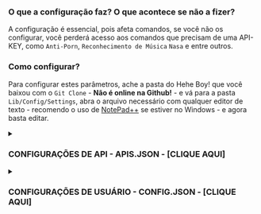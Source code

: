 ### O que a configuração faz? O que acontece se não a fizer?  
  
A configuração é essencial, pois afeta comandos, se você não os configurar, você perderá acesso aos comandos que precisam de uma API-KEY, como `Anti-Porn`, `Reconhecimento de Música` `Nasa` e entre outros.  
  
### Como configurar?  
  
Para configurar estes parâmetros, ache a pasta do Hehe Boy! que você baixou com o `Git Clone` - **Não é online na Github!** - e vá para a pasta `Lib/Config/Settings`, abra o arquivo necessário com qualquer editor de texto - recomendo o uso de [NotePad++](https://notepad-plus-plus.org/downloads/) se estiver no Windows - e agora basta editar.  
  
<details>  
	<summary><h3>CONFIGURAÇÕES DE API - APIS.JSON - [CLIQUE AQUI]</h3></summary>  
	  
------  
> Você pode obter uma API-KEY após criar uma conta no site requisitado, todos as APIS são gratuitas e não precisam de cartão de crédito ou similares, com exceção da IBM, que pede para verificação de Identidade, mas seu uso segue gratuito após isso.  
>  
> NÃO EDITE OS ARQUIVOS PELO NAVEGADOR!  
>  
------  
> - [Localização da API 1 - API-Flash](https://github.com/KillovSky/iris/blob/main/lib/config/Settings/APIS.json#L27) → Para tirar prints de sites.  
> - [Adquira a KEY API-Flash](https://apiflash.com/dashboard/access_keys)  
------  
> - [Localização da API 2 - RemoveBG](https://github.com/KillovSky/iris/blob/main/lib/config/Settings/APIS.json#L43) → Para criação de stickers sem fundo.  
> - [Adquira a KEY RemoveBG](https://www.remove.bg/pt-br/dashboard#api-key)  
------  
> - [Localização da API 3 - WallHaven](https://github.com/KillovSky/iris/blob/main/lib/config/Settings/APIS.json#L49) → Para Wallpapers.  
> - [Adquira a KEY WallHaven](https://wallhaven.cc/settings/account)  
------  
> - [Localização da API 4 - Deep-AI](https://github.com/KillovSky/iris/blob/main/lib/config/Settings/APIS.json#L15) → Para Anti-Porn, Colorfy e outros.  
> - [Adquira a KEY Deep-AI](https://deepai.org/dashboard/profile)  
------  
> - [Localização da API 5 - The-Movie-Database](https://github.com/KillovSky/iris/blob/main/lib/config/Settings/APIS.json#L46) → Para informações de filmes.  
> - [Adquira a KEY The Movie Database](https://www.themoviedb.org/settings/api)  
------  
> - [Localização da API 6 - ACR-Cloud](https://github.com/KillovSky/iris/blob/main/lib/config/Settings/APIS.json#L5-L7) → Para identificação de música.  
> - [Adquira a KEY ACR-Cloud](https://console.acrcloud.com/avr#/projects/online)  
------  
> - [Localização da API 7 - NEWSAPI](https://github.com/KillovSky/iris/blob/main/lib/config/Settings/APIS.json#L24) → Para Noticias.  
> - [Adquira a KEY NEWSAPI](https://newsapi.org/account)  
------  
> - [Localização da API 8 - IBM-WATSON](https://github.com/KillovSky/iris/blob/main/lib/config/Settings/APIS.json#L10-L12) → Para converter áudio em texto.  
> - [Adquira a KEY IBM-WATSON](https://cloud.ibm.com/catalog/services/speech-to-text)  
------  
> - [Localização da API 9 - HERE](https://github.com/KillovSky/iris/blob/main/lib/config/Settings/APIS.json#L52-L53) → Para informações de mapas.  
> - [Adquira a KEY HERE](https://developer.here.com/projects)  
------  
> - [Localização da API 10 - RAWG](https://github.com/KillovSky/iris/blob/main/lib/config/Settings/APIS.json#L30) → Para informações de jogos.  
> - [Adquira a KEY RAWG](https://rawg.io/@ll0/apikey)  
------  
> - [Localização da API 11 - BRAINSHOP](https://github.com/KillovSky/iris/blob/main/lib/config/Settings/APIS.json#L33-L35) → Para uma I.A de conversa - Opcional.  
> - [Adquira a KEY BRAINSHOP](https://brainshop.ai)  
------  
> - [Localização da API 12 - GOOGLE-MAPS](https://github.com/KillovSky/iris/blob/main/lib/config/Settings/APIS.json#L18) → Para fotos Street-View - Opcional.  
> - [Adquira a KEY GOOGLE-MAPS](https://developers.google.com/maps/documentation/maps-static/get-api-key#get-an-api-key)  
------  
> - [Localização da API 13 - NASA](https://github.com/KillovSky/iris/blob/main/lib/config/Settings/APIS.json#L21) → Para noticias diárias da NASA - Opcional.  
> - [Adquira a KEY NASA](https://api.nasa.gov)  
------  
> - [Localização da API 14 - SIMSIMI](https://github.com/KillovSky/iris/blob/main/lib/config/Settings/APIS.json#L36-L39) → Para ter uma Chat-BOT mais avançada - Opcional.  
> - [Adquira a KEY SIMSIMI](http://developer.simsimi.com/api)  
------  
  
</details>  
  
<details>  
	<summary><h3>CONFIGURAÇÕES DE USUÁRIO - CONFIG.JSON - [CLIQUE AQUI]</h3></summary>  
  
------  
> Todas as configurações são opcionais, exceto `Owner` e `Owner_SECRET_Password`, se você estiver fora do Brasil, `DDI` e `Language` também são importantes.  
>  
------  
> - [Akinator_Win](https://github.com/KillovSky/iris/blob/main/lib/config/Settings/config.json#L2) → É a porcentagem de advinha para que o Akinator chute quem é.  
> - Valores: número  
> - Padrão: 90  
------  
> - [Anti_Flood](https://github.com/KillovSky/iris/blob/main/lib/config/Settings/config.json#L3) → Bloqueia o Spam de comandos, valores muito baixos podem causar ban do WhatsApp.  
> - Valores: número (tempo em segundos)  
> - Padrão: 10  
------  
> - [Auto_Block](https://github.com/KillovSky/iris/blob/main/lib/config/Settings/config.json#L4) → Bloqueia pessoas automaticamente, isso reduz um pouco a velocidade do Hehe Boy!.  
> - Valores: true, false  
> - Padrão: false  
------  
> - [Auto_Update](https://github.com/KillovSky/iris/blob/main/lib/config/Settings/config.json#L5) → Atualiza o Hehe Boy! em tempo real sempre que você editar um código.  
> - Valores: true, false  
> - Padrão: false  
------  
> - [Backup_Time](https://github.com/KillovSky/iris/blob/main/lib/config/Settings/config.json#L6) → O tempo entre cada Backup de arquivos importantes.  
> - Valores: número (tempo em minutos)  
> - Padrão: 60  
------  
> - [Block_Calls](https://github.com/KillovSky/iris/blob/main/lib/config/Settings/config.json#L7) → Bloqueia chamadas e quem as efetuar.  
> - Valores: true, false  
> - Padrão: true  
------  
> - [Bomber_Port](https://github.com/KillovSky/iris/blob/main/lib/config/Settings/config.json#L8) → A porta de acesso do Bomber-API, se você tiver problemas ao ligar, mude para uma aleatória, recomendo que seja 4 dígitos.  
> - Valores: número  
> - Padrão: 3000  
------  
> - [Ban_All_Links](https://github.com/KillovSky/iris/blob/main/lib/config/Settings/config.json#L9) → Bane quem mandar quaisquer tipo de link.  
> - Valores: true, false  
> - Padrão: false  
------  
> - [Bot_Commands](https://github.com/KillovSky/iris/blob/main/lib/config/Settings/config.json#L10) → Permite que o Hehe Boy! rode comandos em si mesma, você também pode fazer isso acessando o WhatsApp dela.  
> - Valores: true, false  
> - Padrão: false  
------  
> - [Canvas_Audio](https://github.com/KillovSky/iris/blob/main/lib/config/Settings/config.json#L11) → Envia um áudio predeterminado sempre que alguém sair ou entrar no grupo.  
> - Valores: true, false  
> - Padrão: false  
------  
> - [Clear_Cache](https://github.com/KillovSky/iris/blob/main/lib/config/Settings/config.json#L12) → Limpa o cache das mensagens após 'x' tempo.  
> - Valores: true, false  
> - Padrão: true  
------  
> - [Filter_Type](https://github.com/KillovSky/iris/blob/main/lib/config/Settings/config.json#L13) → Modos de uso do Anti-Flood.  
> - Valores: 'user', 'chatId'  
> - Padrão: 'chatId'  
------  
> - [Daily_Reward](https://github.com/KillovSky/iris/blob/main/lib/config/Settings/config.json#L13) → A recompensa dos resgates diários de recompensa.  
> - Valores: número  
> - Padrão: 30  
------  
> - [Day_Messages](https://github.com/KillovSky/iris/blob/main/lib/config/Settings/config.json#L13) → Envia mensagens de cumprimento a cada 6 horas.  
> - Valores: true, false  
> - Padrão: false  
------  
> - [DDI](https://github.com/KillovSky/iris/blob/main/lib/config/Settings/config.json#L16-L19) → Bane pessoas com números falsos ou números internacionais.  
> - Valores: array de números  
> - Padrão: ["55", "DDI DOIS - Opcional"]  
------  
> - [Enable_EAS](https://github.com/KillovSky/iris/blob/main/lib/config/Settings/config.json#L20) → Ativa as transmissões de KillovSky no terminal, é útil para receber noticias sobre updates.  
> - Valores: true, false  
> - Padrão: true  
------  
> - [Enable_Backups](https://github.com/KillovSky/iris/blob/main/lib/config/Settings/config.json#L21) → Ativa o Backup de arquivos importantes.  
> - Valores: true, false  
> - Padrão: true  
------  
> - [Fig_FPS](https://github.com/KillovSky/iris/blob/main/lib/config/Settings/config.json#L22) → O FPS dos stickers animados, valores muito altos podem causar erros com o peso.  
> - Valores: número  
> - Padrão: 10  
------  
> - [Iris_Coin](https://github.com/KillovSky/iris/blob/main/lib/config/Settings/config.json#L23) → Quantidade de I'coins ganhas por level e adicional em jogos.  
> - Valores: número  
> - Padrão: 10  
------  
> - [Language](https://github.com/KillovSky/iris/blob/main/lib/config/Settings/config.json#L24) → Linguagem de todos os diálogos, textos e traduções.  
> - Valores: "en", "pt", "es"  
> - Padrão: "pt"  
------  
> - [Max_Backups](https://github.com/KillovSky/iris/blob/main/lib/config/Settings/config.json#L25) → Controla a quantidade de Backups na pasta de Backups.  
> - Valores: número  
> - Padrão: 3  
------  
> - [Max_Characters](https://github.com/KillovSky/iris/blob/main/lib/config/Settings/config.json#L26) → Expulsa quem mandar travas ou textos muito longos.  
> - Valores: número  
> - Padrão: 5000  
------  
> - [Max_Commands](https://github.com/KillovSky/iris/blob/main/lib/config/Settings/config.json#L27) → Define o limite do uso de múltiplos comandos após alguém tentar usar vários em uma mensagem.  
> - Valores: número  
> - Padrão: 2  
------  
> - [Max_Download_Size](https://github.com/KillovSky/iris/blob/main/lib/config/Settings/config.json#L28) → Controla o peso máximo de upload de mídia, não afeta comandos de dono como 'upload'.  
> - Valores: número  
> - Padrão: 16  
------  
> - [Max_Groups](https://github.com/KillovSky/iris/blob/main/lib/config/Settings/config.json#L29) → A quantidade máxima de grupos no Hehe Boy!, ao passar deste valor, ela saíra até que chegue no valor especificado.  
> - Valores: número  
> - Padrão: 10  
------  
> - [Max_Msg_Cache](https://github.com/KillovSky/iris/blob/main/lib/config/Settings/config.json#L30) → Configura o número de mensagens necessário para a limpeza de cache.  
> - Valores: número  
> - Padrão: 3000  
------  
> - [Max_Revoked](https://github.com/KillovSky/iris/blob/main/lib/config/Settings/config.json#L31) → Quantidade máxima de mensagens revogadas, ao passar o limite, as ultimas da lista serão apagadas.  
> - Valores: número  
> - Padrão: 20  
------  
> - [Min_Steal](https://github.com/KillovSky/iris/blob/main/lib/config/Settings/config.json#L32) → Quantidade mínima de LOOT que os ladrões obtêm no comando 'steal'.  
> - Valores: número  
> - Padrão: 10  
------  
> - [Max_Steal](https://github.com/KillovSky/iris/blob/main/lib/config/Settings/config.json#L33) → Quantidade máxima de LOOT que os ladrões podem obter no 'steal'.  
> - Valores: número  
> - Padrão: 1000  
------  
> - [Steal_Reduce_Limit](https://github.com/KillovSky/iris/blob/main/lib/config/Settings/config.json#L34) → Configura a redução de valores do 'Steal', não use valores abaixo de 1.  
> - Valores: número  
> - Padrão: 3  
------  
> - [Max_Votes](https://github.com/KillovSky/iris/blob/main/lib/config/Settings/config.json#L35) → Quantidade padrão de votos necessários, caso o criador não especifique manualmente.  
> - Valores: número  
> - Padrão: 10  
------  
> - [Max_XP_Earn](https://github.com/KillovSky/iris/blob/main/lib/config/Settings/config.json#L36) → Quantidade máxima de XP que os usuários podem obter no sistema de level.  
> - Valores: número  
> - Padrão: 50  
------  
> - [Steal_Percent_Sucess](https://github.com/KillovSky/iris/blob/main/lib/config/Settings/config.json#L37) → Taxa de sucesso dos comandos de steal.  
> - Valores: número  
> - Padrão: 70  
------  
> - [Min_Membros](https://github.com/KillovSky/iris/blob/main/lib/config/Settings/config.json#L38) → Quantidade mínima de membros que um grupo deve obter para que o Hehe Boy! permaneça nele.  
> - Valores: número  
> - Padrão: 1  
------  
> - [Min_XP_Earn](https://github.com/KillovSky/iris/blob/main/lib/config/Settings/config.json#L39) → Quantidade mínima de XP que os usuários podem obter no sistema de level.  
> - Valores: número  
> - Padrão: 15  
------  
> - [Minimal_Similarity_Command](https://github.com/KillovSky/iris/blob/main/lib/config/Settings/config.json#L40) → A quantidade mínima de similaridade para a correção de comandos escritos incorretamente.  
> - Valores: número  
> - Padrão: 70  
------  
> - [Moment_Locale](https://github.com/KillovSky/iris/blob/main/lib/config/Settings/config.json#L41) → Configura o local para obter um horário correto.  
> - Valores: [string](https://github.com/moment/moment/tree/develop/locale)  
> - Padrão: "pt_BR"  
------  
> - [Moment_Timezone](https://github.com/KillovSky/iris/blob/main/lib/config/Settings/config.json#L42) → Configura a timezone para obter o horário UTC correto.  
> - Valores: [string](https://en.wikipedia.org/wiki/List_of_tz_database_time_zones)  
> - Padrão: "America/Sao_Paulo"  
------  
> - [Multitasking](https://github.com/KillovSky/iris/blob/main/lib/config/Settings/config.json#L43) → Ao ativar isso, o Hehe Boy! pode executar múltiplos comandos enviados em apenas uma mensagem.  
> - Valores: true, false  
> - Padrão: false  
------  
> - [Niver_Present](https://github.com/KillovSky/iris/blob/main/lib/config/Settings/config.json#L44) → O valor do presente de aniversario dos usuários em I'coin.  
> - Valores: número  
> - Padrão: 1000  
------  
> - [Owner](https://github.com/KillovSky/iris/blob/main/lib/config/Settings/config.json#L45-L49) → A lista de donos do Hehe Boy!, pessoas inseridas aqui possuem total controle dos sistemas do Hehe Boy!.  
> - Valores: array de números com string  
> - Padrão: ["Insira seu número@c.us", "Número 2 - Opcional@c.us", "Não remova o @c.us - 3° Número@c.us"]  
> Example: ["5511987654321@c.us"]  
------  
> - [Hide_Owner_Number](https://github.com/KillovSky/iris/blob/main/lib/config/Settings/config.json#L50) → Oculta o número do dono na maioria dos comandos por segurança.  
> - Valores: true, false  
> - Padrão: false  
------  
> - [Popup](https://github.com/KillovSky/iris/blob/main/lib/config/Settings/config.json#L51) → Ativa as notificações do Hehe Boy! na sua tela do PC.  
> - Valores: true, false  
> - Padrão: false  
------  
> - [Prefix](https://github.com/KillovSky/iris/blob/main/lib/config/Settings/config.json#L52-L69) → Prefixos do Hehe Boy!, mensagens que comecem com eles serão detectadas como comandos.  
> - Valores: array de qualquer coisa  
> - Padrão: ["/", "$", "#", ".", "\\", "@", "=", "?", "+", "!", "&", ":", ";", "^", ">", "<"]  
------  
> - [Max_Divider_Win](https://github.com/KillovSky/iris/blob/main/lib/config/Settings/config.json#L70) → Quantidade de redução das perdas e ganhos nos jogos, não configure como abaixo de 1.  
> - Valores: número  
> - Padrão: 3  
------  
> - [Prize_Value_Max](https://github.com/KillovSky/iris/blob/main/lib/config/Settings/config.json#L71) → O premio máximo de alguns jogos como 'Mix'.  
> - Valores: número  
> - Padrão: 200  
------  
> - [Prize_Value_Min](https://github.com/KillovSky/iris/blob/main/lib/config/Settings/config.json#L72) → O premio mínimo de alguns jogos como 'Mix'.  
> - Valores: número  
> - Padrão: 20  
------  
> - [Puppeteer_Wait](https://github.com/KillovSky/iris/blob/main/lib/config/Settings/config.json#L73) → Tempo máximo de espera do puppeteer, após esgotar, o Hehe Boy! fechará os comandos como CPF forçadamente.  
> - Valores: número (time in milissegundos)  
> - Padrão: 220000  
------  
> - [Search_Results](https://github.com/KillovSky/iris/blob/main/lib/config/Settings/config.json#L75) → Quantidade máxima de resultados no comando 'duck'.  
> - Valores: número  
> - Default: 10  
------  
> - [StartUP_MSGs_Groups](https://github.com/KillovSky/iris/blob/main/lib/config/Settings/config.json#L76) → Se você ativar isto, o Hehe Boy! avisará que ficou online em todos os grupos.  
> - Valores: true, false  
> - Padrão: false  
------  
> - [Sticker_Author](https://github.com/KillovSky/iris/blob/main/lib/config/Settings/config.json#L77) → Autor padrão dos stickers, se você quiser definir como quem enviar a mensagem, basta não editar.  
> - Valores: string  
> - Padrão: "DONTEDITUSR - DONTEDITGPN"  
------  
> - [Sticker_Pack](https://github.com/KillovSky/iris/blob/main/lib/config/Settings/config.json#L78) → Nome padrão dos packs de sticker.  
> - Valores: string  
> - Padrão: "🔰 Hehe Boy! [https://evolutioncine.tk] MaaTVZ ⚜️"  
------  
> - [User_Agent](https://github.com/KillovSky/iris/blob/main/lib/config/Settings/config.json#L79) → User-Agent padrão para módulos como 'axios' e outros, útil para evitar bloqueios de U.A no Hehe Boy!.  
> - Valores: [string](https://www.whatismybrowser.com/guides/the-latest-user-agent/chrome)  
> - Padrão: "Mozilla/5.0 (X11; Linux x86_64) AppleWebKit/537.36 (KHTML, like Gecko) Chrome/100.0.4896.127 Safari/537.36"  
------  
> - [Update_CMDS_On_Boot](https://github.com/KillovSky/iris/blob/main/lib/config/Settings/config.json#L80) → Atualiza a lista de comandos na inicialização, útil para quem sempre cria novos comandos.  
> - Valores: true, false  
> - Padrão: false  
------  
> - [Wait_to_Play](https://github.com/KillovSky/iris/blob/main/lib/config/Settings/config.json#L81) → Tempo de espera para jogar novamente jogos após jogar.  
> - Valores: número (tempo em minutos)  
> - Padrão: 30  
------  
> - [Wait_to_Win](https://github.com/KillovSky/iris/blob/main/lib/config/Settings/config.json#L82) → Tempo de espera de cada ganho de XP.  
> - Valores: número (tempo em minutos)  
> - Padrão: 60  
------  
> - [XP_Difficulty](https://github.com/KillovSky/iris/blob/main/lib/config/Settings/config.json#L83) → Dificuldade do sistema de XP, quanto maior o número, maior é a dificuldade para subir de nivel.  
> - Valores: número  
> - Padrão: 5  
------  
> - [Your_Name](https://github.com/KillovSky/iris/blob/main/lib/config/Settings/config.json#L84) → Nome ou apelido do dono, será usado quando o sticker não puder ser criado com valores padrão, use somente letras normais.  
> - Valores: string  
> - Padrão: "MaaTVZ"  
------  
> - [Owner_SECRET_Password](https://github.com/KillovSky/iris/blob/main/lib/config/Settings/config.json#L85) → A senha secreta do dono, se você não definir um 'Owner', basta colocar essa senha na mensagem para usar os comandos de dono, NÃO DEIXE A SENHA PADRÃO!  
> - Valores: string  
> - Padrão: "maninhoec@Root"  
------  
  
</details>  